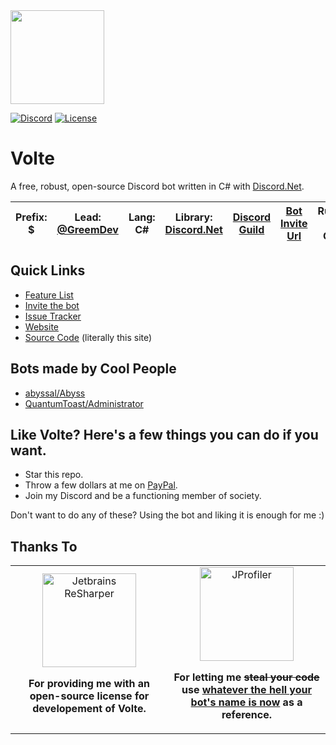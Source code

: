 <img src="https://repository-images.githubusercontent.com/140997460/ed9bde00-ff5c-11e9-96b2-54dd31d73659" width="150" height="150" />

[![Discord](https://img.shields.io/discord/405806471578648588.svg?color=7000FB&label=discord&style=for-the-badge)](https://greemdev.net/Discord)
[![License](https://img.shields.io/github/license/GreemDev/Volte.svg?color=7000FB&style=for-the-badge)](https://github.com/GreemDev/Volte/blob/rewrite/LICENSE)

# Volte

A free, robust, open-source Discord bot written in C# with [Discord.Net](https://github.com/discord-net/Discord.Net).

|**Prefix**: $|**Lead:** [@GreemDev](https://github.com/GreemDev)|**Lang:** C#|**Library:** [Discord.Net](https://github.com/discord-net/Discord.Net)|[Discord Guild](https://discord.gg/H8bcFr2)|[Bot Invite Url](https://greemdev.net/invite)|**Runtime**: .NET Core 3
|---|---|---|---|---|---|---|

## Quick Links 
 - [Feature List](https://github.com/Ultz/Volte/wiki/Features)
 - [Invite the bot](https://greemdev.net/Invite)
 - [Issue Tracker](https://github.com/Ultz/Volte/issues)
 - [Website](https://greemdev.net/Volte)
 - [Source Code](https://github.com/Ultz/Volte) (literally this site)

## Bots made by Cool People

 * [abyssal/Abyss](https://github.com/abyssal/Abyss) 
 * [QuantumToast/Administrator](https://gitlab.com/QuantumToast/Administrator)

## Like Volte? Here's a few things you can do if you want.

 * Star this repo.
 * Throw a few dollars at me on [PayPal](https://paypal.me/greemdev).
 * Join my Discord and be a functioning member of society.

Don't want to do any of these? Using the bot and liking it is enough for me :)
 

## Thanks To
<table>
    <tr>
        <td align="center" width="50%">
            <a href="https://www.jetbrains.com/resharper/"><img src="https://d3nmt5vlzunoa1.cloudfront.net/dotnet/files/2017/06/logo.png" alt="Jetbrains ReSharper" width="150px"></img></a>
            <p><strong>For providing me with an open-source license for developement of Volte.</strong></p>            
        </td>
        <td align="center" width="50%">
            <a href="https://github.com/abyssal"><img src="https://img.greemdev.net/cpaXCdXden/74743c3b2052a828788a5bd4aeb0fa1e.png" alt="JProfiler" width="150px"></img></a>
            <p><strong>For letting me <strike>steal your code</strike> use <a href="https://github.com/abyssal/abyss">whatever the hell your bot's name is now</a> as a reference.</strong></p>
        </td>
    </tr>
</table>

